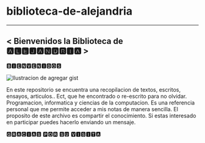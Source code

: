 # biblioteca-de-alejandria
__________________________________________
< Bienvenidos la Biblioteca de 🅰🅻🅴🅹🅰🅽🅳🆁🅸🅰 >
 -----------------------------------------

 🅱🅸🅴🅽🆅🅴🅽🅸🅳🅾🆂

![Ilustracion de agregar gist](https://upload.wikimedia.org/wikipedia/commons/6/64/Ancientlibraryalex.jpg)

En este repositorio se encuentra una recopilacion de textos, escritos, ensayos, articulos.. Ect, que he encontrado o re-escrito para no olvidar.
Programacion, informatica y ciencias de la computacion. 
Es una referencia personal que me permite acceder a mis notas de manera sencilla. 
El proposito de este archivo es compartir el conocimiento. 
Si estas interesado en participar puedes hacerlo enviando un mensaje. 

🅶🆁🅰🅲🅸🅰🆂 🅿🅾🆁 🆂🆄 🆅🅸🆂🅸🆃🅰